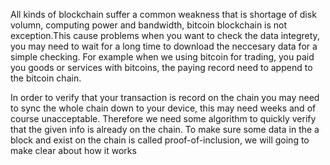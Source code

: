 All kinds of blockchain suffer a common weakness that is shortage of disk volumn, computing power and bandwidth, bitcoin blockchain is not exception.This cause problems when you want to check the data 
integrety, you may need to wait for a long time to download the neccesary data for a simple checking. For example when we using bitcoin for trading, you paid you goods or services with bitcoins, the 
paying record need to append to the bitcoin chain. 

In order to verify that your transaction is record on the chain you may need to sync the whole chain down to your device, this may need weeks and of course unacceptable. Therefore we need some algorithm
to quickly verify that the given info is already on the chain. To make sure some data in the a block and exist on the chain is called proof-of-inclusion, we will going to make clear about how it works
